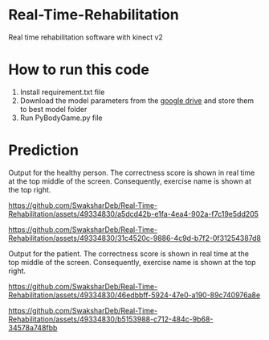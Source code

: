# Real-Time-Rehabilitation
Real time rehabilitation software with kinect v2

# How to run this code
1) Install requirement.txt file
2) Download the model parameters from the [google drive](https://drive.google.com/drive/u/1/folders/1c2Nucl8iIFhDvPZUjdkTFYoksaX1TpK_) and store them to best model folder
3) Run PyBodyGame.py file
 
# Prediction
Output for the healthy person. The correctness score is shown in real time at the top middle of the screen. Consequently, exercise name is shown at the top right.

https://github.com/SwaksharDeb/Real-Time-Rehabilitation/assets/49334830/a5dcd42b-e1fa-4ea4-902a-f7c19e5dd205



https://github.com/SwaksharDeb/Real-Time-Rehabilitation/assets/49334830/31c4520c-9886-4c9d-b7f2-0f31254387d8

Output for the patient. The correctness score is shown in real time at the top middle of the screen. Consequently, exercise name is shown at the top right.


https://github.com/SwaksharDeb/Real-Time-Rehabilitation/assets/49334830/46edbbff-5924-47e0-a190-89c740976a8e



https://github.com/SwaksharDeb/Real-Time-Rehabilitation/assets/49334830/b5153988-c712-484c-9b68-34578a748fbb

